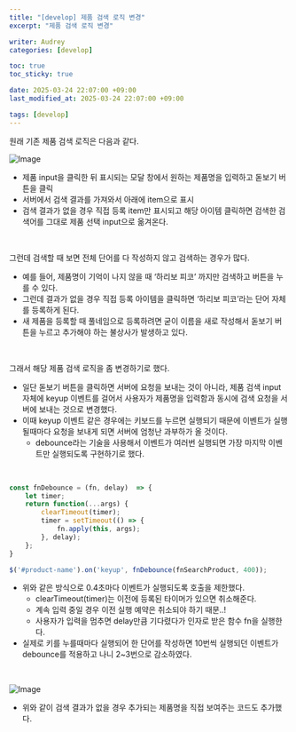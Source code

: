 ```yaml
---
title: "[develop] 제품 검색 로직 변경"
excerpt: "제품 검색 로직 변경"

writer: Audrey
categories: [develop]

toc: true
toc_sticky: true

date: 2025-03-24 22:07:00 +09:00
last_modified_at: 2025-03-24 22:07:00 +09:00

tags: [develop]
---
```



원래 기존 제품 검색 로직은 다음과 같다.

![Image](https://github.com/user-attachments/assets/2838ecdb-dbf7-465f-b909-679215d06fe9)

- 제품 input을 클릭한 뒤 표시되는 모달 창에서 원하는 제품명을 입력하고 돋보기 버튼을 클릭
- 서버에서 검색 결과를 가져와서 아래에 item으로 표시
- 검색 결과가 없을 경우 직접 등록 item만 표시되고 해당 아이템 클릭하면 검색한 검색어를 그대로 제품 선택 input으로 옮겨온다.

<br>

그런데 검색할 때 보면 전체 단어를 다 작성하지 않고 검색하는 경우가 많다.
- 예를 들어, 제품명이 기억이 나지 않을 때 ‘하리보 피코’ 까지만 검색하고 버튼을 누를 수 있다.
- 그런데 결과가 없을 경우 직접 등록 아이템을 클릭하면 ‘하리보 피코’라는 단어 자체를 등록하게 된다.
- 새 제품을 등록할 때 풀네임으로 등록하려면 굳이 이름을 새로 작성해서 돋보기 버튼을 누르고 추가해야 하는 불상사가 발생하고 있다.

<br>

그래서 해당 제품 검색 로직을 좀 변경하기로 했다.

- 일단 돋보기 버튼을 클릭하면 서버에 요청을 보내는 것이 아니라, 제품 검색 input 자체에 keyup 이벤트를 걸어서 사용자가 제품명을 입력함과 동시에 검색 요청을 서버에 보내는 것으로 변경했다.
- 이때 keyup 이벤트 같은 경우에는 키보드를 누르면 실행되기 때문에 이벤트가 실행될때마다 요청을 보내게 되면 서버에 엄청난 과부하가 올 것이다.
    - debounce라는 기술을 사용해서 이벤트가 여러번 실행되면 가장 마지막 이벤트만 실행되도록 구현하기로 했다.

<br>

```jsx
const fnDebounce = (fn, delay)  => {
    let timer;
    return function(...args) {
        clearTimeout(timer);
        timer = setTimeout(() => {
            fn.apply(this, args);
        }, delay);
    };
}

$('#product-name').on('keyup', fnDebounce(fnSearchProduct, 400));
```

- 위와 같은 방식으로 0.4초마다 이벤트가 실행되도록 호출을 제한했다.
    - clearTimeout(timer)는 이전에 등록된 타이머가 있으면 취소해준다.
    - 계속 입력 중일 경우 이전 실행 예약은 취소되야 하기 때문..!
    - 사용자가 입력을 멈추면 delay만큼 기다렸다가 인자로 받은 함수 fn을 실행한다.
- 실제로 키를 누를때마다 실행되어 한 단어를 작성하면 10번씩 실행되던 이벤트가 debounce를 적용하고 나니 2~3번으로 감소하였다.

<br>

![Image](https://github.com/user-attachments/assets/1f829040-6bfc-4fba-866d-0fd9c91880d0)

- 위와 같이 검색 결과가 없을 경우 추가되는 제품명을 직접 보여주는 코드도 추가했다.